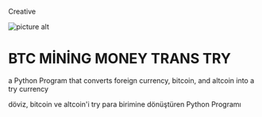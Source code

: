  Creative


![picture alt]( https://media.giphy.com/media/HoIrPgqTBiB2XvVEf7/giphy.gif "Title is optional")


# BTC MİNİNG MONEY TRANS TRY


a Python Program that converts foreign currency, bitcoin, and altcoin into a try currency

döviz, bitcoin ve altcoin'i try para birimine dönüştüren Python Programı
